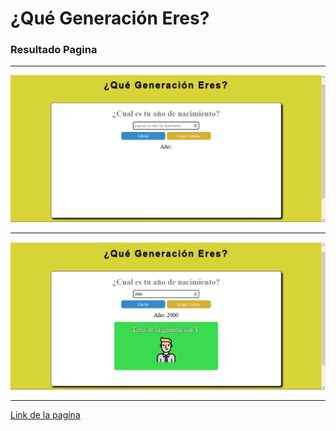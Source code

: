 # ¿Qué Generación Eres?
### Resultado Pagina

------------

![](https://raw.githubusercontent.com/Alane-Tc/QueGeneracionEres/master/SS/Captura1.PNG)

------------

![](https://raw.githubusercontent.com/Alane-Tc/QueGeneracionEres/master/SS/New.PNG)

------------

[Link de la pagina](https://alane-tc.github.io/QueGeneracionEres/ "Link de la pagina")